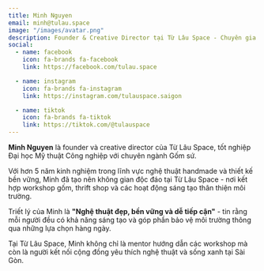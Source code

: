 ```yaml
---
title: Minh Nguyen
email: minh@tulau.space
image: "/images/avatar.png"
description: Founder & Creative Director tại Từ Lâu Space - Chuyên gia gốm sứ và thiết kế bền vững
social:
  - name: facebook
    icon: fa-brands fa-facebook
    link: https://facebook.com/tulau.space

  - name: instagram
    icon: fa-brands fa-instagram
    link: https://instagram.com/tulauspace.saigon

  - name: tiktok
    icon: fa-brands fa-tiktok
    link: https://tiktok.com/@tulauspace
---
```


**Minh Nguyen** là founder và creative director của Từ Lâu Space, tốt nghiệp Đại học Mỹ thuật Công nghiệp với chuyên ngành Gốm sứ. 

Với hơn 5 năm kinh nghiệm trong lĩnh vực nghệ thuật handmade và thiết kế bền vững, Minh đã tạo nên không gian độc đáo tại Từ Lâu Space - nơi kết hợp workshop gốm, thrift shop và các hoạt động sáng tạo thân thiện môi trường.

Triết lý của Minh là **"Nghệ thuật đẹp, bền vững và dễ tiếp cận"** - tin rằng mỗi người đều có khả năng sáng tạo và góp phần bảo vệ môi trường thông qua những lựa chọn hàng ngày.

Tại Từ Lâu Space, Minh không chỉ là mentor hướng dẫn các workshop mà còn là người kết nối cộng đồng yêu thích nghệ thuật và sống xanh tại Sài Gòn.
